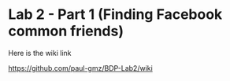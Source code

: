# Lab 2 - Part 1 (Finding Facebook common friends)

Here is the wiki link

https://github.com/paul-gmz/BDP-Lab2/wiki
